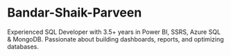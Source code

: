 # Bandar-Shaik-Parveen
Experienced SQL Developer with 3.5+ years in Power BI, SSRS, Azure SQL &amp; MongoDB. Passionate about building dashboards, reports, and optimizing databases.
